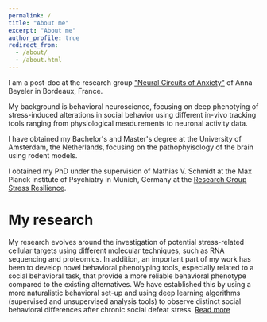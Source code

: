 ```yaml
---
permalink: /
title: "About me"
excerpt: "About me"
author_profile: true
redirect_from: 
  - /about/
  - /about.html
---
```


I am a post-doc at the research group ["Neural Circuits of Anxiety"](https://neurocentre-magendie.fr/recherche/Beyeler/descriptionTeam.php) of Anna Beyeler in Bordeaux, France.

My background is behavioral neuroscience, focusing on deep phenotying of stress-induced alterations in social behavior using different in-vivo tracking tools ranging from physiological meadurements to neuronal activity data. 

I have obtained my Bachelor's and Master's degree at the University of Amsterdam, the Netherlands, focusing on the pathophyisology of the brain using rodent models.

I obtained my PhD under the supervision of Mathias V. Schmidt at the Max Planck institute of Psychiatry in Munich, Germany at the [Research Group Stress Resilience](https://www.psych.mpg.de/schmidtlab).

My research
======
My research evolves around the investigation of potential stress-related cellular targets using different molecular techniques, such as RNA sequencing and proteomics. In addition, an important part of my work has been to develop novel behavioral phenotyping tools, especially related to a social behavioral task, that provide a more reliable behavioral phenotype compared to the existing alternatives. We have established this by using a more naturalistic behavioral set-up and using deep learning algorithms (supervised and unsupervised analysis tools) to observe distinct social behavioral differences after chronic social defeat stress. [Read more](https://joeribordes.github.io/research/)

            
          
